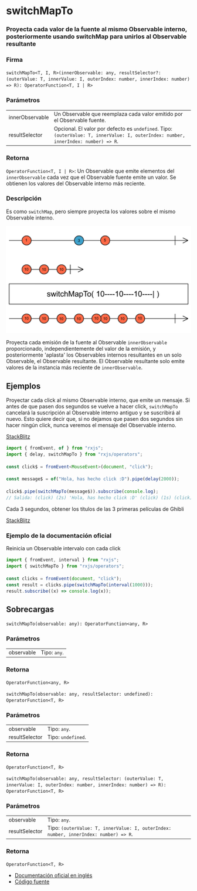 # switchMapTo

### Proyecta cada valor de la fuente al mismo Observable interno, posteriormente usando switchMap para unirlos al Observable resultante

### Firma

`switchMapTo<T, I, R>(innerObservable: any, resultSelector?: (outerValue: T, innerValue: I, outerIndex: number, innerIndex: number) => R): OperatorFunction<T, I | R>`

### Parámetros

<table>
<tr><td>innerObservable</td><td>Un Observable que reemplaza cada valor emitido por el Observable fuente.</td></tr>
<tr><td>resultSelector</td><td>Opcional. El valor por defecto es <code>undefined</code>.
Tipo: <code>(outerValue: T, innerValue: I, outerIndex: number, innerIndex: number) => R</code>.</td></tr>
</table>

### Retorna

`OperatorFunction<T, I | R>`: Un Observable que emite elementos del `innerObservable` cada vez que el Observable fuente emite un valor. Se obtienen los valores del Observable interno más reciente.

### Descripción

Es como `switchMap`, pero siempre proyecta los valores sobre el mismo Observable interno.

<img src="assets/images/marble-diagrams/transformation/switchMapTo.png" alt="Diagrama de canicas del operador switchMapTo">

Proyecta cada emisión de la fuente al Observable `innerObservable` proporcionado, independientemente del valor de la emisión, y posteriormente 'aplasta' los Observables internos resultantes en un solo Observable, el Observable resultante. El Observable resultante solo emite valores de la instancia más reciente de `innerObservable`.

## Ejemplos

Proyectar cada click al mismo Observable interno, que emite un mensaje. Si antes de que pasen dos segundos se vuelve a hacer click, `switchMapTo` cancelará la suscripción al Observable interno antiguo y se suscribirá al nuevo. Esto quiere decir que, si no dejamos que pasen dos segundos sin hacer ningún click, nunca veremos el mensaje del Observable interno.

[StackBlitz](https://stackblitz.com/edit/rxjs-switchmapto-1?file=index.html)

```typescript
import { fromEvent, of } from "rxjs";
import { delay, switchMapTo } from "rxjs/operators";

const click$ = fromEvent<MouseEvent>(document, "click");

const message$ = of("Hola, has hecho click :D").pipe(delay(2000));

click$.pipe(switchMapTo(message$)).subscribe(console.log);
// Salida: (click) (2s) 'Hola, has hecho click :D' (click) (1s) (click) (2s) 'Hola, has hecho click :D'...
```

Cada 3 segundos, obtener los títulos de las 3 primeras películas de Ghibli

[StackBlitz](https://stackblitz.com/edit/rxjs-switchmapto-2?file=index.ts)

### Ejemplo de la documentación oficial

Reinicia un Observable intervalo con cada click

```javascript
import { fromEvent, interval } from "rxjs";
import { switchMapTo } from "rxjs/operators";

const clicks = fromEvent(document, "click");
const result = clicks.pipe(switchMapTo(interval(1000)));
result.subscribe((x) => console.log(x));
```

## Sobrecargas

`switchMapTo(observable: any): OperatorFunction<any, R>`

### Parámetros

<table>
<tr><td>observable</td><td>Tipo: <code>any</code>.</td></tr>
</table>

### Retorna

`OperatorFunction<any, R>`

`switchMapTo(observable: any, resultSelector: undefined): OperatorFunction<T, R>`

### Parámetros

<table>
<tr><td>observable</td><td>Tipo: <code>any</code>.</td></tr>
<tr><td>resultSelector</td><td>Tipo: <code>undefined</code>.</td></tr>
</table>

### Retorna

`OperatorFunction<T, R>`

`switchMapTo(observable: any, resultSelector: (outerValue: T, innerValue: I, outerIndex: number, innerIndex: number) => R): OperatorFunction<T, R>`

### Parámetros

<table>
<tr><td>observable</td><td>Tipo: <code>any</code>.</td></tr>
<tr><td>resultSelector</td><td>Tipo: <code>(outerValue: T, innerValue: I, outerIndex: number, innerIndex: number) => R</code>.</td></tr>
</table>

### Retorna

`OperatorFunction<T, R>`

- [Documentación oficial en inglés](https://rxjs-dev.firebaseapp.com/api/operators/switchMapTo)
- [Código fuente](https://github.com/ReactiveX/rxjs/blob/master/src/internal/operators/switchMapTo.ts)
